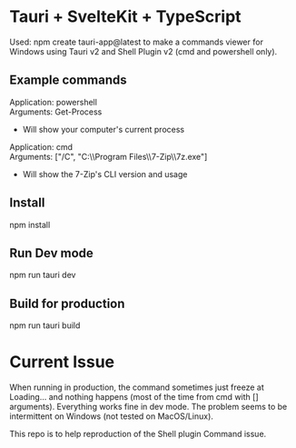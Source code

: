 # Tauri + SvelteKit + TypeScript

Used: npm create tauri-app@latest to make a commands viewer for Windows using Tauri v2 and Shell Plugin v2 (cmd and powershell only).

## Example commands

Application: powershell  
Arguments: Get-Process
* Will show your computer's current process

Application: cmd  
Arguments: ["/C", "C:\\\\Program Files\\\\7-Zip\\\\7z.exe"]
* Will show the 7-Zip's CLI version and usage

## Install

npm install

## Run Dev mode

npm run tauri dev

## Build for production

npm run tauri build

# Current Issue

When running in production, the command sometimes just freeze at Loading... and nothing happens (most of the time from cmd with [] arguments). Everything works fine in dev mode. The problem seems to be intermittent on Windows (not tested on MacOS/Linux).

This repo is to help reproduction of the Shell plugin Command issue.